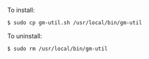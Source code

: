 To install:
```bash
$ sudo cp gm-util.sh /usr/local/bin/gm-util
```

To uninstall:
```bash
$ sudo rm /usr/local/bin/gm-util
```
